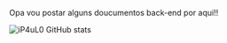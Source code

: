Opa vou postar alguns doucumentos back-end por aqui!!


![iP4uL0 GitHub stats](https://github-readme-stats.vercel.app/api?username=iP4uL0&show_icons=true&title_color=8A2BE2&text_color=FFFFFF&icon_color=00BFFF&bg_color=1C1C1C&border_radius=15&cache_seconds=2300)
